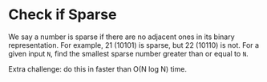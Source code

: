 # Check if Sparse

We say a number is sparse if there are no adjacent ones in its binary representation. For example, 21 (10101) is sparse, but 22 (10110) is not. For a given input `N`, find the smallest sparse number greater than or equal to `N`.

Extra challenge: do this in faster than O(N log N) time.
